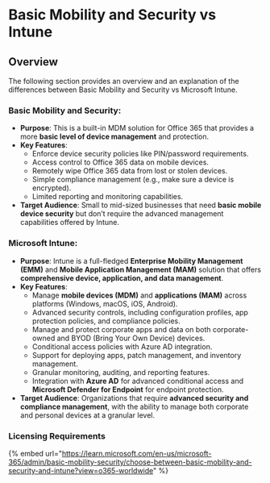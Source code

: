 # Basic Mobility and Security vs Intune

## **Overview**

The following section provides an overview and an explanation of the differences between Basic Mobility and Security vs Microsoft Intune.

### **Basic Mobility and Security**:

* **Purpose**: This is a built-in MDM solution for Office 365 that provides a more **basic level of device management** and protection.
* **Key Features**:
  * Enforce device security policies like PIN/password requirements.
  * Access control to Office 365 data on mobile devices.
  * Remotely wipe Office 365 data from lost or stolen devices.
  * Simple compliance management (e.g., make sure a device is encrypted).
  * Limited reporting and monitoring capabilities.
* **Target Audience**: Small to mid-sized businesses that need **basic mobile device security** but don’t require the advanced management capabilities offered by Intune.

### **Microsoft Intune**:

* **Purpose**: Intune is a full-fledged **Enterprise Mobility Management (EMM)** and **Mobile Application Management (MAM)** solution that offers **comprehensive device, application, and data management**.
* **Key Features**:
  * Manage **mobile devices (MDM)** and **applications (MAM)** across platforms (Windows, macOS, iOS, Android).
  * Advanced security controls, including configuration profiles, app protection policies, and compliance policies.
  * Manage and protect corporate apps and data on both corporate-owned and BYOD (Bring Your Own Device) devices.
  * Conditional access policies with Azure AD integration.
  * Support for deploying apps, patch management, and inventory management.
  * Granular monitoring, auditing, and reporting features.
  * Integration with **Azure AD** for advanced conditional access and **Microsoft Defender for Endpoint** for endpoint protection.
* **Target Audience**: Organizations that require **advanced security and compliance management**, with the ability to manage both corporate and personal devices at a granular level.

### Licensing Requirements

{% embed url="https://learn.microsoft.com/en-us/microsoft-365/admin/basic-mobility-security/choose-between-basic-mobility-and-security-and-intune?view=o365-worldwide" %}

